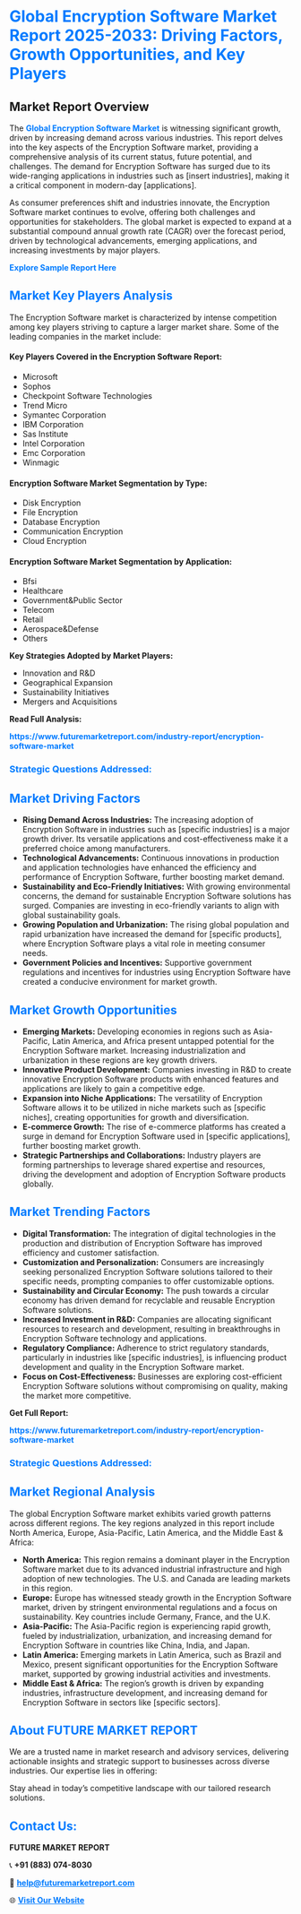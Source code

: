 <h1 style="color: #007BFF;">Global Encryption Software Market Report 2025-2033: Driving Factors, Growth Opportunities, and Key Players</h1>

<section id="overview">
<h2>Market Report Overview</h2>
<p>The <a href="https://www.futuremarketreport.com/industry-report/encryption-software-market" style="color: #007BFF; text-decoration: none;"><strong>Global Encryption Software Market</strong></a> is witnessing significant growth, driven by increasing demand across various industries. This report delves into the key aspects of the Encryption Software market, providing a comprehensive analysis of its current status, future potential, and challenges. The demand for Encryption Software has surged due to its wide-ranging applications in industries such as [insert industries], making it a critical component in modern-day [applications].</p>
<p>As consumer preferences shift and industries innovate, the Encryption Software market continues to evolve, offering both challenges and opportunities for stakeholders. The global market is expected to expand at a substantial compound annual growth rate (CAGR) over the forecast period, driven by technological advancements, emerging applications, and increasing investments by major players.</p>
</section>

<section id="overview">
<p><a href="https://www.futuremarketreport.com/request-sample/reportId=102214" style="color: #007BFF; text-decoration: none;"><strong>Explore Sample Report Here</strong></a></p>
</section>

<section id="key-players">
<h2 style="color: #007BFF;">Market Key Players Analysis</h2>
<p>The Encryption Software market is characterized by intense competition among key players striving to capture a larger market share. Some of the leading companies in the market include:</p>
<h4>Key Players Covered in the Encryption Software Report:</h4>
<ul><li>Microsoft</li><li>Sophos</li><li>Checkpoint Software Technologies</li><li>Trend Micro</li><li>Symantec Corporation</li><li>IBM Corporation</li><li>Sas Institute</li><li>Intel Corporation</li><li>Emc Corporation</li><li>Winmagic</li></ul>
<h4>Encryption Software Market Segmentation by Type:</h4>
<ul><li>Disk Encryption</li><li>File Encryption</li><li>Database Encryption</li><li>Communication Encryption</li><li>Cloud Encryption</li></ul>

<h4>Encryption Software Market Segmentation by Application:</h4>
<ul><li>Bfsi</li><li>Healthcare</li><li>Government&amp;Public Sector</li><li>Telecom</li><li>Retail</li><li>Aerospace&amp;Defense</li><li>Others</li></ul>
<p><strong>Key Strategies Adopted by Market Players:</strong></p>
<ul>
<li>Innovation and R&D</li>
<li>Geographical Expansion</li>
<li>Sustainability Initiatives</li>
<li>Mergers and Acquisitions</li>
</ul>
</section>

<section>
<p><strong>Read Full Analysis: </strong></p><a href="https://www.futuremarketreport.com/industry-report/encryption-software-market" style="color: #007BFF; text-decoration: none;"><strong>https://www.futuremarketreport.com/industry-report/encryption-software-market</strong></a>
<h3 style="color: #007BFF;">Strategic Questions Addressed:</h3>
</section>

<section id="driving-factors">
<h2 style="color: #007BFF;">Market Driving Factors</h2>
<ul>
<li><strong>Rising Demand Across Industries:</strong> The increasing adoption of Encryption Software in industries such as [specific industries] is a major growth driver. Its versatile applications and cost-effectiveness make it a preferred choice among manufacturers.</li>
<li><strong>Technological Advancements:</strong> Continuous innovations in production and application technologies have enhanced the efficiency and performance of Encryption Software, further boosting market demand.</li>
<li><strong>Sustainability and Eco-Friendly Initiatives:</strong> With growing environmental concerns, the demand for sustainable Encryption Software solutions has surged. Companies are investing in eco-friendly variants to align with global sustainability goals.</li>
<li><strong>Growing Population and Urbanization:</strong> The rising global population and rapid urbanization have increased the demand for [specific products], where Encryption Software plays a vital role in meeting consumer needs.</li>
<li><strong>Government Policies and Incentives:</strong> Supportive government regulations and incentives for industries using Encryption Software have created a conducive environment for market growth.</li>
</ul>
</section>

<section id="growth-opportunities">
<h2 style="color: #007BFF;">Market Growth Opportunities</h2>
<ul>
<li><strong>Emerging Markets:</strong> Developing economies in regions such as Asia-Pacific, Latin America, and Africa present untapped potential for the Encryption Software market. Increasing industrialization and urbanization in these regions are key growth drivers.</li>
<li><strong>Innovative Product Development:</strong> Companies investing in R&D to create innovative Encryption Software products with enhanced features and applications are likely to gain a competitive edge.</li>
<li><strong>Expansion into Niche Applications:</strong> The versatility of Encryption Software allows it to be utilized in niche markets such as [specific niches], creating opportunities for growth and diversification.</li>
<li><strong>E-commerce Growth:</strong> The rise of e-commerce platforms has created a surge in demand for Encryption Software used in [specific applications], further boosting market growth.</li>
<li><strong>Strategic Partnerships and Collaborations:</strong> Industry players are forming partnerships to leverage shared expertise and resources, driving the development and adoption of Encryption Software products globally.</li>
</ul>
</section>

<section id="trending-factors">
<h2 style="color: #007BFF;">Market Trending Factors</h2>
<ul>
<li><strong>Digital Transformation:</strong> The integration of digital technologies in the production and distribution of Encryption Software has improved efficiency and customer satisfaction.</li>
<li><strong>Customization and Personalization:</strong> Consumers are increasingly seeking personalized Encryption Software solutions tailored to their specific needs, prompting companies to offer customizable options.</li>
<li><strong>Sustainability and Circular Economy:</strong> The push towards a circular economy has driven demand for recyclable and reusable Encryption Software solutions.</li>
<li><strong>Increased Investment in R&D:</strong> Companies are allocating significant resources to research and development, resulting in breakthroughs in Encryption Software technology and applications.</li>
<li><strong>Regulatory Compliance:</strong> Adherence to strict regulatory standards, particularly in industries like [specific industries], is influencing product development and quality in the Encryption Software market.</li>
<li><strong>Focus on Cost-Effectiveness:</strong> Businesses are exploring cost-efficient Encryption Software solutions without compromising on quality, making the market more competitive.</li>
</ul>
</section>

<section>
<p><strong>Get Full Report: </strong></p><a href="https://www.futuremarketreport.com/industry-report/encryption-software-market" style="color: #007BFF; text-decoration: none;"><strong>https://www.futuremarketreport.com/industry-report/encryption-software-market</strong></a>
<h3 style="color: #007BFF;">Strategic Questions Addressed:</h3>
</section>


<section id="regional-analysis">
<h2 style="color: #007BFF;">Market Regional Analysis</h2>
<p>The global Encryption Software market exhibits varied growth patterns across different regions. The key regions analyzed in this report include North America, Europe, Asia-Pacific, Latin America, and the Middle East & Africa:</p>
<ul>
<li><strong>North America:</strong> This region remains a dominant player in the Encryption Software market due to its advanced industrial infrastructure and high adoption of new technologies. The U.S. and Canada are leading markets in this region.</li>
<li><strong>Europe:</strong> Europe has witnessed steady growth in the Encryption Software market, driven by stringent environmental regulations and a focus on sustainability. Key countries include Germany, France, and the U.K.</li>
<li><strong>Asia-Pacific:</strong> The Asia-Pacific region is experiencing rapid growth, fueled by industrialization, urbanization, and increasing demand for Encryption Software in countries like China, India, and Japan.</li>
<li><strong>Latin America:</strong> Emerging markets in Latin America, such as Brazil and Mexico, present significant opportunities for the Encryption Software market, supported by growing industrial activities and investments.</li>
<li><strong>Middle East & Africa:</strong> The region’s growth is driven by expanding industries, infrastructure development, and increasing demand for Encryption Software in sectors like [specific sectors].</li>
</ul>
</section>

<footer>
<h2 style="color: #007BFF;">About FUTURE MARKET REPORT</h2>
<p>We are a trusted name in market research and advisory services, delivering actionable insights and strategic support to businesses across diverse industries. Our expertise lies in offering:</p>

<p>Stay ahead in today’s competitive landscape with our tailored research solutions.</p>

<h2 style="color: #007BFF;">Contact Us:</h2>
<p><strong>FUTURE MARKET REPORT</strong></p>
<p>📞 <strong>+91 (883) 074-8030</strong></p>
<p>📧 <strong><a href="mailto:help@futuremarketreport.com" style="color: #007BFF;">help@futuremarketreport.com</a></strong></p>
<p>🌐 <strong><a href="https://www.futuremarketreport.com/" style="color: #007BFF;">Visit Our Website</a></strong></p>
</footer>